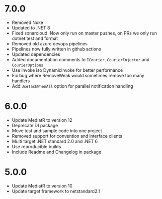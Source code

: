 # 7.0.0
- Removed Nuke
- Updated to .NET 8
- Fixed sonarcloud. Now only run on master pushes, on PRs we only run dotnet test and format
- Removed old azure devops pipelines
- Pipelines now fully written in github actions
- Updated dependencies
- Added documentation comments to `ICourier`, `CourierInjector` and `CourierOptions`
- Use Invoke iso DynamicInvoke for better performance
- Fix bug where RemoveWeak would sometimes remove too many handlers
- Add `UseTaskWhenAll` option for parallel notification handling

# 6.0.0
- Update MediatR to version 12
- Deprecate DI package
- Move test and sample code into one project
- Removed support for convention and interface clients
- Multi target .NET standard 2.0 and .NET 6
- Use reproducible builds
- Include Readme and Changelog in package

# 5.0.0
- Update MediatR to version 10
- Update target framework to netstandard2.1
